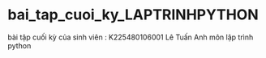 # bai_tap_cuoi_ky_LAPTRINHPYTHON
bài tập cuối kỳ của sinh viên : K225480106001 Lê Tuấn Anh môn lập trình python

